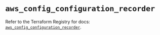 # `aws_config_configuration_recorder`

Refer to the Terraform Registry for docs: [`aws_config_configuration_recorder`](https://registry.terraform.io/providers/hashicorp/aws/5.96.0/docs/resources/config_configuration_recorder).
